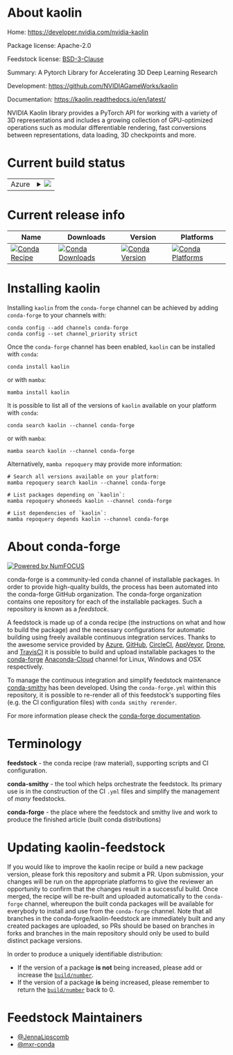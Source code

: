 About kaolin
============

Home: https://developer.nvidia.com/nvidia-kaolin

Package license: Apache-2.0

Feedstock license: [BSD-3-Clause](https://github.com/conda-forge/kaolin-feedstock/blob/main/LICENSE.txt)

Summary: A Pytorch Library for Accelerating 3D Deep Learning Research 

Development: https://github.com/NVIDIAGameWorks/kaolin

Documentation: https://kaolin.readthedocs.io/en/latest/

NVIDIA Kaolin library provides a PyTorch API for working with a variety
of 3D representations and includes a growing collection of
GPU-optimized operations such as modular differentiable rendering,
fast conversions between representations, data loading,
3D checkpoints and more.


Current build status
====================


<table>
    
  <tr>
    <td>Azure</td>
    <td>
      <details>
        <summary>
          <a href="https://dev.azure.com/conda-forge/feedstock-builds/_build/latest?definitionId=13949&branchName=main">
            <img src="https://dev.azure.com/conda-forge/feedstock-builds/_apis/build/status/kaolin-feedstock?branchName=main">
          </a>
        </summary>
        <table>
          <thead><tr><th>Variant</th><th>Status</th></tr></thead>
          <tbody><tr>
              <td>linux_64_cuda_compiler_version11.0cxx_compiler_version9numpy1.19python3.7.____cpython</td>
              <td>
                <a href="https://dev.azure.com/conda-forge/feedstock-builds/_build/latest?definitionId=13949&branchName=main">
                  <img src="https://dev.azure.com/conda-forge/feedstock-builds/_apis/build/status/kaolin-feedstock?branchName=main&jobName=linux&configuration=linux_64_cuda_compiler_version11.0cxx_compiler_version9numpy1.19python3.7.____cpython" alt="variant">
                </a>
              </td>
            </tr><tr>
              <td>linux_64_cuda_compiler_version11.0cxx_compiler_version9numpy1.19python3.8.____cpython</td>
              <td>
                <a href="https://dev.azure.com/conda-forge/feedstock-builds/_build/latest?definitionId=13949&branchName=main">
                  <img src="https://dev.azure.com/conda-forge/feedstock-builds/_apis/build/status/kaolin-feedstock?branchName=main&jobName=linux&configuration=linux_64_cuda_compiler_version11.0cxx_compiler_version9numpy1.19python3.8.____cpython" alt="variant">
                </a>
              </td>
            </tr><tr>
              <td>linux_64_cuda_compiler_version11.0cxx_compiler_version9numpy1.19python3.9.____cpython</td>
              <td>
                <a href="https://dev.azure.com/conda-forge/feedstock-builds/_build/latest?definitionId=13949&branchName=main">
                  <img src="https://dev.azure.com/conda-forge/feedstock-builds/_apis/build/status/kaolin-feedstock?branchName=main&jobName=linux&configuration=linux_64_cuda_compiler_version11.0cxx_compiler_version9numpy1.19python3.9.____cpython" alt="variant">
                </a>
              </td>
            </tr><tr>
              <td>linux_64_cuda_compiler_version11.0cxx_compiler_version9numpy1.21python3.10.____cpython</td>
              <td>
                <a href="https://dev.azure.com/conda-forge/feedstock-builds/_build/latest?definitionId=13949&branchName=main">
                  <img src="https://dev.azure.com/conda-forge/feedstock-builds/_apis/build/status/kaolin-feedstock?branchName=main&jobName=linux&configuration=linux_64_cuda_compiler_version11.0cxx_compiler_version9numpy1.21python3.10.____cpython" alt="variant">
                </a>
              </td>
            </tr><tr>
              <td>linux_64_cuda_compiler_version11.1cxx_compiler_version10numpy1.19python3.7.____cpython</td>
              <td>
                <a href="https://dev.azure.com/conda-forge/feedstock-builds/_build/latest?definitionId=13949&branchName=main">
                  <img src="https://dev.azure.com/conda-forge/feedstock-builds/_apis/build/status/kaolin-feedstock?branchName=main&jobName=linux&configuration=linux_64_cuda_compiler_version11.1cxx_compiler_version10numpy1.19python3.7.____cpython" alt="variant">
                </a>
              </td>
            </tr><tr>
              <td>linux_64_cuda_compiler_version11.1cxx_compiler_version10numpy1.19python3.8.____cpython</td>
              <td>
                <a href="https://dev.azure.com/conda-forge/feedstock-builds/_build/latest?definitionId=13949&branchName=main">
                  <img src="https://dev.azure.com/conda-forge/feedstock-builds/_apis/build/status/kaolin-feedstock?branchName=main&jobName=linux&configuration=linux_64_cuda_compiler_version11.1cxx_compiler_version10numpy1.19python3.8.____cpython" alt="variant">
                </a>
              </td>
            </tr><tr>
              <td>linux_64_cuda_compiler_version11.1cxx_compiler_version10numpy1.19python3.9.____cpython</td>
              <td>
                <a href="https://dev.azure.com/conda-forge/feedstock-builds/_build/latest?definitionId=13949&branchName=main">
                  <img src="https://dev.azure.com/conda-forge/feedstock-builds/_apis/build/status/kaolin-feedstock?branchName=main&jobName=linux&configuration=linux_64_cuda_compiler_version11.1cxx_compiler_version10numpy1.19python3.9.____cpython" alt="variant">
                </a>
              </td>
            </tr><tr>
              <td>linux_64_cuda_compiler_version11.1cxx_compiler_version10numpy1.21python3.10.____cpython</td>
              <td>
                <a href="https://dev.azure.com/conda-forge/feedstock-builds/_build/latest?definitionId=13949&branchName=main">
                  <img src="https://dev.azure.com/conda-forge/feedstock-builds/_apis/build/status/kaolin-feedstock?branchName=main&jobName=linux&configuration=linux_64_cuda_compiler_version11.1cxx_compiler_version10numpy1.21python3.10.____cpython" alt="variant">
                </a>
              </td>
            </tr><tr>
              <td>linux_64_cuda_compiler_version11.2cxx_compiler_version10numpy1.19python3.7.____cpython</td>
              <td>
                <a href="https://dev.azure.com/conda-forge/feedstock-builds/_build/latest?definitionId=13949&branchName=main">
                  <img src="https://dev.azure.com/conda-forge/feedstock-builds/_apis/build/status/kaolin-feedstock?branchName=main&jobName=linux&configuration=linux_64_cuda_compiler_version11.2cxx_compiler_version10numpy1.19python3.7.____cpython" alt="variant">
                </a>
              </td>
            </tr><tr>
              <td>linux_64_cuda_compiler_version11.2cxx_compiler_version10numpy1.19python3.8.____cpython</td>
              <td>
                <a href="https://dev.azure.com/conda-forge/feedstock-builds/_build/latest?definitionId=13949&branchName=main">
                  <img src="https://dev.azure.com/conda-forge/feedstock-builds/_apis/build/status/kaolin-feedstock?branchName=main&jobName=linux&configuration=linux_64_cuda_compiler_version11.2cxx_compiler_version10numpy1.19python3.8.____cpython" alt="variant">
                </a>
              </td>
            </tr><tr>
              <td>linux_64_cuda_compiler_version11.2cxx_compiler_version10numpy1.19python3.9.____cpython</td>
              <td>
                <a href="https://dev.azure.com/conda-forge/feedstock-builds/_build/latest?definitionId=13949&branchName=main">
                  <img src="https://dev.azure.com/conda-forge/feedstock-builds/_apis/build/status/kaolin-feedstock?branchName=main&jobName=linux&configuration=linux_64_cuda_compiler_version11.2cxx_compiler_version10numpy1.19python3.9.____cpython" alt="variant">
                </a>
              </td>
            </tr><tr>
              <td>linux_64_cuda_compiler_version11.2cxx_compiler_version10numpy1.21python3.10.____cpython</td>
              <td>
                <a href="https://dev.azure.com/conda-forge/feedstock-builds/_build/latest?definitionId=13949&branchName=main">
                  <img src="https://dev.azure.com/conda-forge/feedstock-builds/_apis/build/status/kaolin-feedstock?branchName=main&jobName=linux&configuration=linux_64_cuda_compiler_version11.2cxx_compiler_version10numpy1.21python3.10.____cpython" alt="variant">
                </a>
              </td>
            </tr>
          </tbody>
        </table>
      </details>
    </td>
  </tr>
</table>

Current release info
====================

| Name | Downloads | Version | Platforms |
| --- | --- | --- | --- |
| [![Conda Recipe](https://img.shields.io/badge/recipe-kaolin-green.svg)](https://anaconda.org/conda-forge/kaolin) | [![Conda Downloads](https://img.shields.io/conda/dn/conda-forge/kaolin.svg)](https://anaconda.org/conda-forge/kaolin) | [![Conda Version](https://img.shields.io/conda/vn/conda-forge/kaolin.svg)](https://anaconda.org/conda-forge/kaolin) | [![Conda Platforms](https://img.shields.io/conda/pn/conda-forge/kaolin.svg)](https://anaconda.org/conda-forge/kaolin) |

Installing kaolin
=================

Installing `kaolin` from the `conda-forge` channel can be achieved by adding `conda-forge` to your channels with:

```
conda config --add channels conda-forge
conda config --set channel_priority strict
```

Once the `conda-forge` channel has been enabled, `kaolin` can be installed with `conda`:

```
conda install kaolin
```

or with `mamba`:

```
mamba install kaolin
```

It is possible to list all of the versions of `kaolin` available on your platform with `conda`:

```
conda search kaolin --channel conda-forge
```

or with `mamba`:

```
mamba search kaolin --channel conda-forge
```

Alternatively, `mamba repoquery` may provide more information:

```
# Search all versions available on your platform:
mamba repoquery search kaolin --channel conda-forge

# List packages depending on `kaolin`:
mamba repoquery whoneeds kaolin --channel conda-forge

# List dependencies of `kaolin`:
mamba repoquery depends kaolin --channel conda-forge
```


About conda-forge
=================

[![Powered by
NumFOCUS](https://img.shields.io/badge/powered%20by-NumFOCUS-orange.svg?style=flat&colorA=E1523D&colorB=007D8A)](https://numfocus.org)

conda-forge is a community-led conda channel of installable packages.
In order to provide high-quality builds, the process has been automated into the
conda-forge GitHub organization. The conda-forge organization contains one repository
for each of the installable packages. Such a repository is known as a *feedstock*.

A feedstock is made up of a conda recipe (the instructions on what and how to build
the package) and the necessary configurations for automatic building using freely
available continuous integration services. Thanks to the awesome service provided by
[Azure](https://azure.microsoft.com/en-us/services/devops/), [GitHub](https://github.com/),
[CircleCI](https://circleci.com/), [AppVeyor](https://www.appveyor.com/),
[Drone](https://cloud.drone.io/welcome), and [TravisCI](https://travis-ci.com/)
it is possible to build and upload installable packages to the
[conda-forge](https://anaconda.org/conda-forge) [Anaconda-Cloud](https://anaconda.org/)
channel for Linux, Windows and OSX respectively.

To manage the continuous integration and simplify feedstock maintenance
[conda-smithy](https://github.com/conda-forge/conda-smithy) has been developed.
Using the ``conda-forge.yml`` within this repository, it is possible to re-render all of
this feedstock's supporting files (e.g. the CI configuration files) with ``conda smithy rerender``.

For more information please check the [conda-forge documentation](https://conda-forge.org/docs/).

Terminology
===========

**feedstock** - the conda recipe (raw material), supporting scripts and CI configuration.

**conda-smithy** - the tool which helps orchestrate the feedstock.
                   Its primary use is in the construction of the CI ``.yml`` files
                   and simplify the management of *many* feedstocks.

**conda-forge** - the place where the feedstock and smithy live and work to
                  produce the finished article (built conda distributions)


Updating kaolin-feedstock
=========================

If you would like to improve the kaolin recipe or build a new
package version, please fork this repository and submit a PR. Upon submission,
your changes will be run on the appropriate platforms to give the reviewer an
opportunity to confirm that the changes result in a successful build. Once
merged, the recipe will be re-built and uploaded automatically to the
`conda-forge` channel, whereupon the built conda packages will be available for
everybody to install and use from the `conda-forge` channel.
Note that all branches in the conda-forge/kaolin-feedstock are
immediately built and any created packages are uploaded, so PRs should be based
on branches in forks and branches in the main repository should only be used to
build distinct package versions.

In order to produce a uniquely identifiable distribution:
 * If the version of a package **is not** being increased, please add or increase
   the [``build/number``](https://docs.conda.io/projects/conda-build/en/latest/resources/define-metadata.html#build-number-and-string).
 * If the version of a package **is** being increased, please remember to return
   the [``build/number``](https://docs.conda.io/projects/conda-build/en/latest/resources/define-metadata.html#build-number-and-string)
   back to 0.

Feedstock Maintainers
=====================

* [@JennaLipscomb](https://github.com/JennaLipscomb/)
* [@mxr-conda](https://github.com/mxr-conda/)

